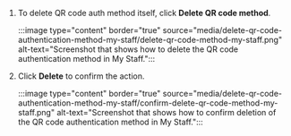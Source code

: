 
1. To delete QR code auth method itself, click **Delete QR code method**.

   :::image type="content" border="true" source="media/delete-qr-code-authentication-method-my-staff/delete-qr-code-method-my-staff.png" alt-text="Screenshot that shows how to delete the QR code authentication method in My Staff.":::

1. Click **Delete** to confirm the action.

   :::image type="content" border="true" source="media/delete-qr-code-authentication-method-my-staff/confirm-delete-qr-code-method-my-staff.png" alt-text="Screenshot that shows how to confirm deletion of the QR code authentication method in My Staff.":::
